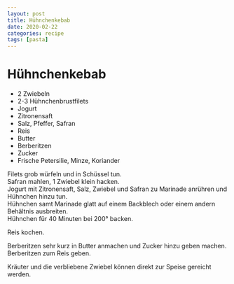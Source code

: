 ```yaml
---
layout: post
title: Hühnchenkebab
date: 2020-02-22
categories: recipe
tags: [pasta]
---
```

# Hühnchenkebab

- 2 Zwiebeln
- 2-3 Hühnchenbrustfilets
- Jogurt
- Zitronensaft
- Salz, Pfeffer, Safran
- Reis
- Butter
- Berberitzen
- Zucker
- Frische Petersilie, Minze, Koriander

Filets grob würfeln und in Schüssel tun.  
Safran mahlen, 1 Zwiebel klein hacken.  
Jogurt mit Zitronensaft, Salz, Zwiebel und Safran zu Marinade anrühren und Hühnchen hinzu tun.  
Hühnchen samt Marinade glatt auf einem Backblech oder einem andern Behältnis ausbreiten.  
Hühnchen für 40 Minuten bei 200° backen.  
  
Reis kochen.  
  
Berberitzen sehr kurz in Butter anmachen und Zucker hinzu geben machen.  
Berberitzen zum Reis geben.  
  
Kräuter und die verbliebene Zwiebel können direkt zur Speise gereicht werden.  
